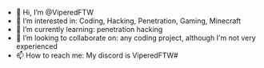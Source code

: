 - 👋 Hi, I’m @ViperedFTW
- 👀 I’m interested in: Coding, Hacking, Penetration, Gaming, Minecraft
- 🌱 I’m currently learning: penetration hacking
- 💞️ I’m looking to collaborate on: any coding project, although I'm not very experienced
- 📫 How to reach me: My discord is ViperedFTW#

<!---
ViperedFTW/ViperedFTW is a ✨ special ✨ repository because its `README.md` (this file) appears on your GitHub profile.
You can click the Preview link to take a look at your changes.
--->
